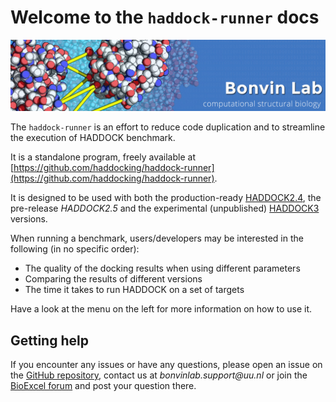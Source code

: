 # Welcome to the `haddock-runner` docs

![image](./banner_home-mini.jpg)

The `haddock-runner` is an effort to reduce code duplication and to streamline the execution of HADDOCK benchmark.

It is a standalone program, freely available at [https://github.com/haddocking/haddock-runner](https://github.com/haddocking/haddock-runner).

It is designed to be used with both the production-ready [HADDOCK2.4](/software/haddock2.4), the pre-release _HADDOCK2.5_ and the experimental (unpublished) [HADDOCK3](/software/haddock3) versions.

When running a benchmark, users/developers may be interested in the following (in no specific order):

- The quality of the docking results when using different parameters
- Comparing the results of different versions
- The time it takes to run HADDOCK on a set of targets

Have a look at the menu on the left for more information on how to use it.

## Getting help

If you encounter any issues or have any questions, please open an issue on the [GitHub repository](https://github.com/haddocking/haddock-runner), contact us at _bonvinlab.support@uu.nl_ or join the [BioExcel forum](https://ask.bioexcel.eu) and post your question there.
